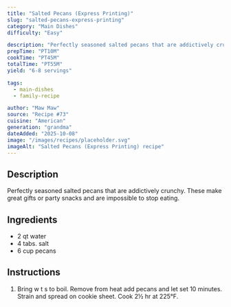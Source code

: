 ```yaml
---
title: "Salted Pecans (Express Printing)"
slug: "salted-pecans-express-printing"
category: "Main Dishes"
difficulty: "Easy"

description: "Perfectly seasoned salted pecans that are addictively crunchy. These make great gifts or party snacks and are impossible to stop eating."
prepTime: "PT10M"
cookTime: "PT45M"
totalTime: "PT55M"
yield: "6-8 servings"

tags:
  - main-dishes
  - family-recipe

author: "Maw Maw"
source: "Recipe #73"
cuisine: "American"
generation: "grandma"
dateAdded: "2025-10-08"
image: "/images/recipes/placeholder.svg"
imageAlt: "Salted Pecans (Express Printing) recipe"
---
```


## Description

Perfectly seasoned salted pecans that are addictively crunchy. These make great gifts or party snacks and are impossible to stop eating.

## Ingredients

- 2 qt water
- 4 tabs. salt
- 6 cup pecans

## Instructions

1. Bring w t s to boil. Remove from heat add pecans and let set 10 minutes. Strain and spread on cookie sheet. Cook 2½ hr at 225°F.